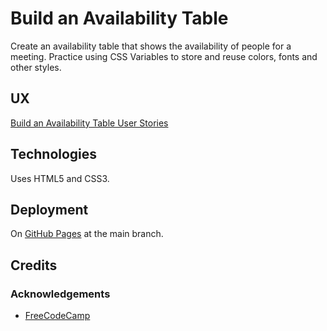 # Build an Availability Table

Create an availability table that shows the availability of people for a meeting.  Practice using CSS Variables to store and reuse colors, fonts and other styles.

## UX

[Build an Availability Table User Stories](https://www.freecodecamp.org/learn/full-stack-developer/lab-availability-table/build-an-availability-table)

## Technologies

Uses HTML5 and CSS3.

## Deployment

On [GitHub Pages](https://derektypist.github.io/build-an-availability-table) at the main branch.

## Credits

### Acknowledgements

- [FreeCodeCamp](https://www.freecodecamp.org)
